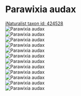 
Parawixia audax
===============
  
[iNaturalist taxon id: 424528](https://www.inaturalist.org/taxa/424528)  
![Parawixia audax](https://inaturalist-open-data.s3.amazonaws.com/photos/185252373/medium.jpeg)  
![Parawixia audax](https://inaturalist-open-data.s3.amazonaws.com/photos/185252392/medium.jpeg)  
![Parawixia audax](https://inaturalist-open-data.s3.amazonaws.com/photos/185252419/medium.jpeg)  
![Parawixia audax](https://inaturalist-open-data.s3.amazonaws.com/photos/185252437/medium.jpeg)  
![Parawixia audax](https://inaturalist-open-data.s3.amazonaws.com/photos/185252459/medium.jpeg)  
![Parawixia audax](https://inaturalist-open-data.s3.amazonaws.com/photos/185252476/medium.jpeg)  
![Parawixia audax](https://inaturalist-open-data.s3.amazonaws.com/photos/185252510/medium.jpeg)  
![Parawixia audax](https://inaturalist-open-data.s3.amazonaws.com/photos/185252529/medium.jpeg)  
![Parawixia audax](https://inaturalist-open-data.s3.amazonaws.com/photos/185252553/medium.jpeg)  
![Parawixia audax](https://inaturalist-open-data.s3.amazonaws.com/photos/185252573/medium.jpeg)  
![Parawixia audax](https://inaturalist-open-data.s3.amazonaws.com/photos/185252590/medium.jpeg)  
![Parawixia audax](https://inaturalist-open-data.s3.amazonaws.com/photos/185252616/medium.jpeg)